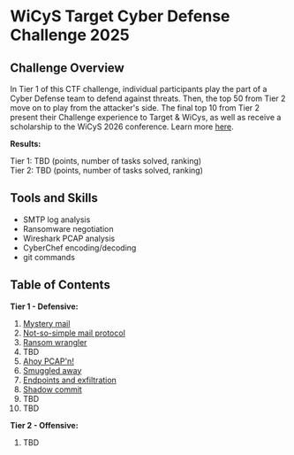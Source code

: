 # WiCyS Target Cyber Defense Challenge 2025

## Challenge Overview

In Tier 1 of this CTF challenge, individual participants play the part of a Cyber Defense team to defend against threats. Then, the top 50 from Tier 2 move on to play from the attacker's side. The final top 10 from Tier 2 present their Challenge experience to Target & WiCys, as well as receive a scholarship to the WiCyS 2026 conference.
Learn more [here](https://www.wicys.org/benefits/cyber-defense-challenge-made-possible-by-target/).

**Results:**

Tier 1: TBD (points, number of tasks solved, ranking)  
Tier 2: TBD (points, number of tasks solved, ranking)

## Tools and Skills

- SMTP log analysis
- Ransomware negotiation
- Wireshark PCAP analysis
- CyberChef encoding/decoding
- git commands

## Table of Contents

**Tier 1 - Defensive:**

1. [Mystery mail](./1_mystery_mail/)
2. [Not-so-simple mail protocol](./2_not-so-simple_mail_protocol/)
3. [Ransom wrangler](./3_ransom_wrangler/)
4. TBD
5. [Ahoy PCAP'n!](./5_ahoy_pcap'n/)
6. [Smuggled away](./6_smuggled_away/)
7. [Endpoints and exfiltration](./7_endpoints_and_exfiltration/)
8. [Shadow commit](./8_shadow_commit/)
9. TBD
10. TBD

**Tier 2 - Offensive:**

1. TBD
